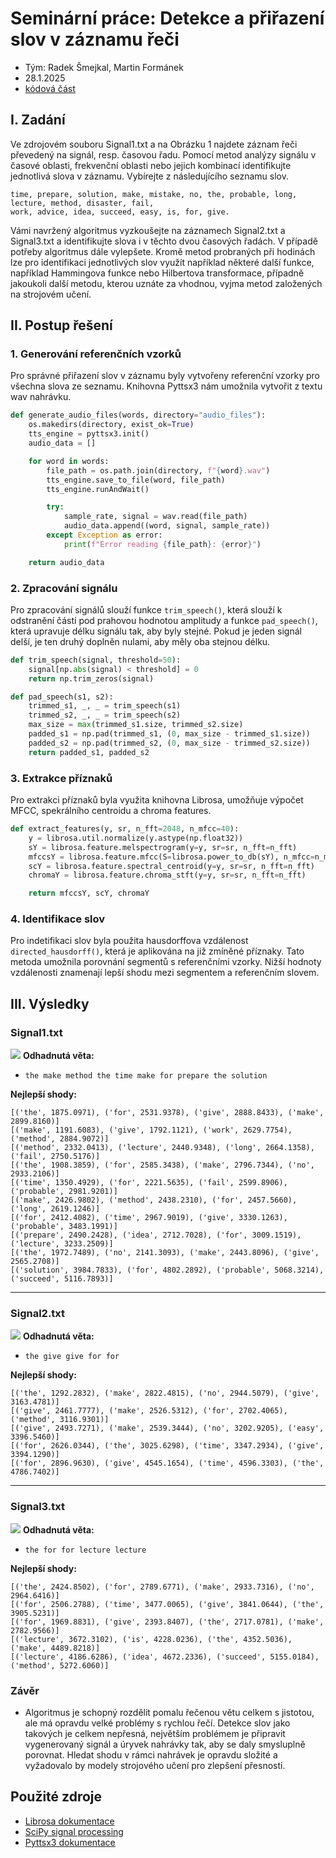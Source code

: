 # Seminární práce: Detekce a přiřazení slov v záznamu řeči

- Tým: Radek Šmejkal, Martin Formánek
- 28.1.2025
- [kódová část](SeminarniPrace-II.ipynb)

## I. Zadání

Ve zdrojovém souboru Signal1.txt a na Obrázku 1 najdete záznam řeči převedený na signál,
resp. časovou řadu. Pomocí metod analýzy signálu v časové oblasti, frekvenční oblasti nebo
jejich kombinací identifikujte jednotlivá slova v záznamu. Vybírejte z následujícího seznamu
slov.

```
time, prepare, solution, make, mistake, no, the, probable, long, lecture, method, disaster, fail,
work, advice, idea, succeed, easy, is, for, give.
```

Vámi navržený algoritmus vyzkoušejte na záznamech Signal2.txt a Signal3.txt a identifikujte
slova i v těchto dvou časových řadách. V případě potřeby algoritmus dále vylepšete. Kromě
metod probraných při hodinách lze pro identifikaci jednotlivých slov využít například některé
další funkce, například Hammingova funkce nebo Hilbertova transformace, případně jakoukoli
další metodu, kterou uznáte za vhodnou, vyjma metod založených na strojovém učení.

## II. Postup řešení

### 1. Generování referenčních vzorků
Pro správné přiřazení slov v záznamu byly vytvořeny referenční vzorky pro všechna slova ze seznamu. Knihovna Pyttsx3 nám umožnila vytvořit z textu wav nahrávku.

```python
def generate_audio_files(words, directory="audio_files"):
    os.makedirs(directory, exist_ok=True)
    tts_engine = pyttsx3.init()
    audio_data = []

    for word in words:
        file_path = os.path.join(directory, f"{word}.wav")
        tts_engine.save_to_file(word, file_path)
        tts_engine.runAndWait()

        try:
            sample_rate, signal = wav.read(file_path)
            audio_data.append((word, signal, sample_rate))
        except Exception as error:
            print(f"Error reading {file_path}: {error}")

    return audio_data
```

### 2. Zpracování signálu

Pro zpracování signálů slouží funkce `trim_speech()`, která slouží k odstranění částí pod prahovou hodnotou amplitudy a funkce `pad_speech()`, která upravuje délku signálu tak, aby byly stejné. Pokud je jeden signál delší, je ten druhý doplněn nulami, aby měly oba stejnou délku.

```python
def trim_speech(signal, threshold=50):
    signal[np.abs(signal) < threshold] = 0
    return np.trim_zeros(signal)
```

```python
def pad_speech(s1, s2):
    trimmed_s1, _, _ = trim_speech(s1)
    trimmed_s2, _, _ = trim_speech(s2)
    max_size = max(trimmed_s1.size, trimmed_s2.size)
    padded_s1 = np.pad(trimmed_s1, (0, max_size - trimmed_s1.size))
    padded_s2 = np.pad(trimmed_s2, (0, max_size - trimmed_s2.size))
    return padded_s1, padded_s2
```

### 3. Extrakce příznaků

Pro extrakci příznaků byla využita knihovna Librosa, umožňuje výpočet MFCC, spekrálního centroidu a chroma features.

```python
def extract_features(y, sr, n_fft=2048, n_mfcc=40):
    y = librosa.util.normalize(y.astype(np.float32))
    sY = librosa.feature.melspectrogram(y=y, sr=sr, n_fft=n_fft)
    mfccsY = librosa.feature.mfcc(S=librosa.power_to_db(sY), n_mfcc=n_mfcc)
    scY = librosa.feature.spectral_centroid(y=y, sr=sr, n_fft=n_fft)
    chromaY = librosa.feature.chroma_stft(y=y, sr=sr, n_fft=n_fft)

    return mfccsY, scY, chromaY
```

### 4. Identifikace slov

Pro indetifikaci slov byla použita hausdorffova vzdálenost `directed_hausdorff()`, která je aplikována na již zmíněné příznaky. Tato metoda umožnila porovnání segmentů s referenčními vzorky. Nižší hodnoty vzdálenosti znamenají lepší shodu mezi segmentem a referenčním slovem.

## III. Výsledky

### Signal1.txt

![](pngs/output1.png)
**Odhadnutá věta:**
- `the make method the time make for prepare the solution`

**Nejlepší shody:**

```
[('the', 1875.0971), ('for', 2531.9378), ('give', 2888.8433), ('make', 2899.8160)]
[('make', 1191.6083), ('give', 1792.1121), ('work', 2629.7754), ('method', 2884.9072)]
[('method', 2332.0413), ('lecture', 2440.9348), ('long', 2664.1358), ('fail', 2750.5176)]
[('the', 1908.3859), ('for', 2585.3438), ('make', 2796.7344), ('no', 2933.2106)]
[('time', 1350.4929), ('for', 2221.5635), ('fail', 2599.8906), ('probable', 2981.9201)]
[('make', 2426.9802), ('method', 2438.2310), ('for', 2457.5660), ('long', 2619.1246)]
[('for', 2412.4082), ('time', 2967.9019), ('give', 3330.1263), ('probable', 3483.1991)]
[('prepare', 2490.2428), ('idea', 2712.7028), ('for', 3009.1519), ('lecture', 3233.2509)]
[('the', 1972.7489), ('no', 2141.3093), ('make', 2443.8096), ('give', 2565.2708)]
[('solution', 3984.7833), ('for', 4802.2892), ('probable', 5068.3214), ('succeed', 5116.7893)]
```

---

### Signal2.txt

![](pngs/output2.png)
**Odhadnutá věta:**
- `the give give for for`

**Nejlepší shody:**

```
[('the', 1292.2832), ('make', 2822.4815), ('no', 2944.5079), ('give', 3163.4781)]
[('give', 2461.7777), ('make', 2526.5312), ('for', 2702.4065), ('method', 3116.9301)]
[('give', 2493.7271), ('make', 2539.3444), ('no', 3202.9205), ('easy', 3396.5460)]
[('for', 2626.0344), ('the', 3025.6298), ('time', 3347.2934), ('give', 3394.1290)]
[('for', 2896.9630), ('give', 4545.1654), ('time', 4596.3303), ('the', 4786.7402)]
```

---

### Signal3.txt

![](pngs/output3.png)
**Odhadnutá věta:**
- `the for for lecture lecture`

**Nejlepší shody:**

```
[('the', 2424.8502), ('for', 2789.6771), ('make', 2933.7316), ('no', 2964.6416)]
[('for', 2506.2788), ('time', 3477.0065), ('give', 3841.0644), ('the', 3905.5231)]
[('for', 1969.8831), ('give', 2393.8407), ('the', 2717.0781), ('make', 2782.9566)]
[('lecture', 3672.3102), ('is', 4228.0236), ('the', 4352.5036), ('make', 4489.8218)]
[('lecture', 4186.6286), ('idea', 4672.2336), ('succeed', 5155.0184), ('method', 5272.6060)]
```

### Závěr

- Algoritmus je schopný rozdělit pomalu řečenou větu celkem s jistotou, ale má opravdu velké problémy s rychlou řečí. Detekce slov jako takových je celkem nepřesná, největším problémem je připravit vygenerovaný signál a úryvek nahrávky tak, aby se daly smysluplně porovnat. Hledat shodu v rámci nahrávek je opravdu složité a vyžadovalo by modely strojového učení pro zlepšení přesnosti.

## Použité zdroje

- [Librosa dokumentace](https://librosa.org/doc/latest/index.html)
- [SciPy signal processing](https://docs.scipy.org/doc/scipy/tutorial/signal.html)
- [Pyttsx3 dokumentace](https://pyttsx3.readthedocs.io)
